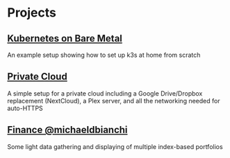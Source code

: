 # Projects

## [Kubernetes on Bare Metal](k8s/index.md)
An example setup showing how to set up k3s at home from scratch

## [Private Cloud](private_cloud/index.md)
A simple setup for a private cloud including a Google Drive/Dropbox replacement (NextCloud), a Plex server, and all the networking needed for auto-HTTPS

## [Finance @michaeldbianchi](https://finance.michaeldbianchi.com/finance)
Some light data gathering and displaying of multiple index-based portfolios
